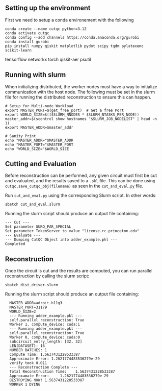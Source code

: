## Setting up the environment

First we need to setup a conda environement with the following

    conda create --name cutqc python=3.12
    conda activate cutqc 
    conda config --add channels https://conda.anaconda.org/gurobi
    conda install gurobi
    pip install numpy qiskit matplotlib pydot scipy tqdm pylatexenc scikit-learn    
tensorflow networkx torch qiskit-aer psutil
        
## Running with slurm

When initializing distributed, the worker nodes must have a way to initialize communication with the host node. The following must be set in the slurm file for running the distributed reconstruction to ensure this can happen. 

    # Setup for Multi-node Workload
    export MASTER_PORT=$(get_free_port)  # Get a free Port
    export WORLD_SIZE=$(($SLURM_NNODES * $SLURM_NTASKS_PER_NODE))
    master_addr=$(scontrol show hostnames "$SLURM_JOB_NODELIST" | head -n 1) 
    export MASTER_ADDR=$master_addr

    # Sanity Print
    echo "MASTER_ADDR="$MASTER_ADDR
    echo "MASTER_PORT="$MASTER_PORT
    echo "WORLD_SIZE="$WORLD_SIZE


## Cutting and Evaluation 

Before reconstruction can be performed, any given circuit must first be cut and evaluated, and the results saved to a `.pkl` file. This can be done using `cutqc.save_cutqc_obj(filename)` as seen in the `cut_and_eval.py` file.

Run `cut_and_eval.py` using the corresponding Slurm script. In other words:

    sbatch cut_and_eval.slurm

Running the slurm script should produce an output file containing:

    --- Cut --- 
    Set parameter GURO_PAR_SPECIAL
    Set parameter TokenServer to value "license.rc.princeton.edu"
    --- Evaluate ---
    --- Dumping CutQC Object into adder_example.pkl ---
    Completed

## Reconstruction

Once the circuit is cut and the results are computed, you can run parallel reconstruction by calling the slurm script:

    sbatch dist_driver.slurm

Running the slurm script should produce an output file containing:

      MASTER_ADDR=adroit-h11g3
      MASTER_PORT=31179
      WORLD_SIZE=2
      --- Running adder_example.pkl ---
      self.parallel_reconstruction: True
      Worker 1, compute_device: cuda:1
      --- Running adder_example.pkl ---
      self.parallel_reconstruction: True
      Worker 0, compute_device: cuda:0
      subcircuit_entry_length: [32, 32]
      LEN(DATASET): 16
      NUMBER BATCHES: 1
      Compute Time: 1.5637431228533387
      Approximate Error: 1.2621774483536279e-29
      verify took 0.011
      --- Reconstruction Complete ---
      Total Reconstruction Time:	1.5637431228533387
      Approxamate Error:	 1.2621774483536279e-29
      DESTROYING NOW! 1.5637431228533387
      WORKER 1 DYING